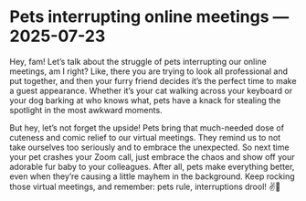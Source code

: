 # Pets interrupting online meetings — 2025-07-23

Hey, fam! Let’s talk about the struggle of pets interrupting our online meetings, am I right? Like, there you are trying to look all professional and put together, and then your furry friend decides it’s the perfect time to make a guest appearance. Whether it’s your cat walking across your keyboard or your dog barking at who knows what, pets have a knack for stealing the spotlight in the most awkward moments. 

But hey, let’s not forget the upside! Pets bring that much-needed dose of cuteness and comic relief to our virtual meetings. They remind us to not take ourselves too seriously and to embrace the unexpected. So next time your pet crashes your Zoom call, just embrace the chaos and show off your adorable fur baby to your colleagues. After all, pets make everything better, even when they’re causing a little mayhem in the background. Keep rocking those virtual meetings, and remember: pets rule, interruptions drool! ✌🐾